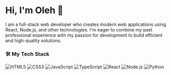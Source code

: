 # Hi, I'm Oleh 👋

I am a full-stack web developer who creates modern web applications using React, Node.js, and other technologies. I'm eager to combine my past professional experience with my passion for development to build efficient and high-quality solutions.

### 🛠️ My Tech Stack

![HTML5](https://img.shields.io/badge/HTML5-E34F26?style=for-the-badge&logo=html5&logoColor=white)
![CSS3](https://img.shields.io/badge/CSS3-1572B6?style=for-the-badge&logo=css3&logoColor=white)
![JavaScript](https://img.shields.io/badge/JavaScript-F7DF1E?style=for-the-badge&logo=javascript&logoColor=black)
![TypeScript](https://img.shields.io/badge/TypeScript-007ACC?style=for-the-badge&logo=typescript&logoColor=white)
![React](https://img.shields.io/badge/React-20232A?style=for-the-badge&logo=react&logoColor=61DAFB)
![Node.js](https://img.shields.io/badge/Node.js-43853D?style=for-the-badge&logo=node.js&logoColor=white)
![Python](https://img.shields.io/badge/Python-3776AB?style=for-the-badge&logo=python&logoColor=white)

<!-- ### 🚀 Featured Projects

- **[Project Name 1]** - A short description of what the project is about.
- **[Project Name 2]** - Describe the technologies used.
- **[Project Name 3]** - Explain what problem the project solves.

### 📫 Let's connect

- **[My personal website](https://exocriador.art)**
- **[LinkedIn](https://linkedin.com/in/exocriador)**
- **[Telegram](https://t.me/exocriador)**
- **[Email](mailto:your_email@example.com)** -->
